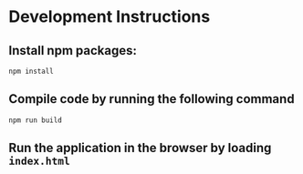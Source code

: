 # Development Instructions

## Install npm packages:

`````
npm install
`````

## Compile code by running the following command

`````
npm run build
`````

## Run the application in the browser by loading `index.html`
